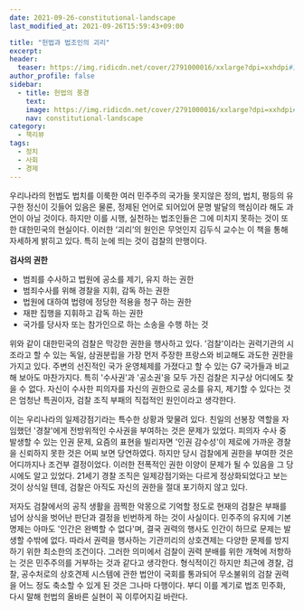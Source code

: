 ```yaml
---
date: 2021-09-26-constitutional-landscape
last_modified_at: 2021-09-26T15:59:43+09:00

title: "헌법과 법조인의 괴리"
excerpt:
header:
  teaser: https://img.ridicdn.net/cover/2791000016/xxlarge?dpi=xxhdpi#1
author_profile: false
sidebar:
  - title: 헌법의 풍경
    text:
    image: https://img.ridicdn.net/cover/2791000016/xxlarge?dpi=xxhdpi#1
    nav: constitutional-landscape
category:
  - 책리뷰
tags:
  - 정치
  - 사회
  - 경제
---
```

우리나라의 헌법도 법치를 이룩한 여러 민주주의 국가들 못지않은 정의, 법치, 평등의 유구한 정신이 깃들어 있음은 물론, 정제된 언어로 되어있어 문명 발달의 핵심이라 해도 과언이 아닐 것이다. 하지만 이를 시행, 실천하는 법조인들은 그에 미치지 못하는 것이 또한 대한민국의 현실이다. 이러한 ‘괴리’의 원인은 무엇인지 김두식 교수는 이 책을 통해 자세하게 밝히고 있다. 특히 눈에 띄는 것이 검찰의 만행이다.  



**검사의 권한**

- 범죄를 수사하고 법원에 공소를 제기, 유지 하는 권한
- 범죄수사를 위해 경찰을 지휘, 감독 하는 권한
- 법원에 대하여 법령에 정당한 적용을 청구 하는 권한
- 재판 집행을 지휘하고 감독 하는 권한
- 국가를 당사자 또는 참가인으로 하는 소송을 수행 하는 것  



위와 같이 대한민국의 검찰은 막강한 권한을 행사하고 있다. '검찰'이라는 권력기관의 시조라고 할 수 있는 독일, 삼권분립을 가장 먼저 주장한 프랑스와 비교해도 과도한 권한을 가지고 있다. 주변의 선진적인 국가 운영체제를 가졌다고 할 수 있는 G7 국가들과 비교해 보아도 마찬가지다. 특히 '수사권'과 '공소권'을 모두 가진 검찰은 지구상 어디에도 찾을 수 없다. 자신이 수사한 피의자를 자신의 권한으로 공소를 유지, 제기할 수 있다는 것은 엄청난 특권이자, 검찰 조직 부패의 직접적인 원인이라고 생각한다.

이는 우리나라의 일제강점기라는 특수한 상황과 맞물려 있다. 친일의 선봉장 역할을 자임했던 '경찰'에게 전방위적인 수사권을 부여하는 것은 문제가 있었다. 피의자 수사 중 발생할 수 있는 인권 문제, 요즘의 표현을 빌리자면 '인권 감수성'이 제로에 가까운 경찰을 신뢰하지 못한 것은 어찌 보면 당연하였다. 하지만 당시 검찰에게 권한을 부여한 것은 어디까지나 조건부 결정이었다. 이러한 전폭적인 권한 이양이 문제가 될 수 있음을 그 당시에도 알고 있었다. 21세기 경찰 조직은 일제강점기와는 다르게 정상화되었다고 보는 것이 상식일 텐데, 검찰은 아직도 자신의 권한을 절대 포기하지 않고 있다.

저자도 검찰에서의 공직 생활을 끔찍한 악몽으로 기억할 정도로 현재의 검찰은 부패를 넘어 상식을 벗어난 판단과 결정을 빈번하게 하는 것이 사실이다. 민주주의 유지에 기본 명제는 아마도 '인간은 완벽할 수 없다'며, 결국 권력의 행사도 인간이 하므로 문제는 발생할 수밖에 없다. 따라서 권력을 행사하는 기관끼리의 상호견제는 다양한 문제를 방지하기 위한 최소한의 조건이다. 그러한 의미에서 검찰이 권력 분배를 위한 개혁에 저항하는 것은 민주주의를 거부하는 것과 같다고 생각한다. 형식적이긴 하지만 최근에 경찰, 검찰, 공수처로의 상호견제 시스템에 관한 법안이 국회를 통과되어 무소불위의 검찰 권력을 어느 정도 축소할 수 있게 된 것은 그나마 다행이다. 부디 이를 계기로 법조 민주화, 다시 말해 헌법의 올바른 실현이 꼭 이루어지길 바란다.